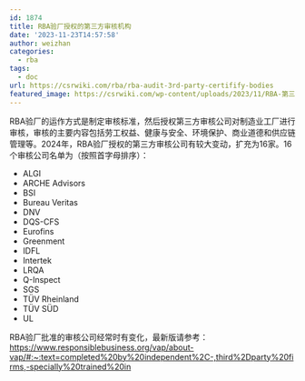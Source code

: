 ```yaml
---
id: 1874
title: RBA验厂授权的第三方审核机构
date: '2023-11-23T14:57:58'
author: weizhan
categories:
  - rba
tags:
  - doc
url: https://csrwiki.com/rba/rba-audit-3rd-party-certifify-bodies
featured_image: https://csrwiki.com/wp-content/uploads/2023/11/RBA-第三方认证机构.png
---
```


RBA验厂的运作方式是制定审核标准，然后授权第三方审核公司对制造业工厂进行审核，审核的主要内容包括劳工权益、健康与安全、环境保护、商业道德和供应链管理等。2024年，RBA验厂授权的第三方审核公司有较大变动，扩充为16家。16个审核公司名单为（按照首字母排序）：

- ALGI
- ARCHE Advisors
- BSI
- Bureau Veritas
- DNV
- DQS-CFS
- Eurofins
- Greenment
- IDFL 
- Intertek
- LRQA
- Q-Inspect
- SGS
- TÜV Rheinland
- TÜV SÜD
- UL

RBA验厂批准的审核公司经常时有变化，最新版请参考：<https://www.responsiblebusiness.org/vap/about-vap/#:~:text=completed%20by%20independent%2C-,third%2Dparty%20firms,-specially%20trained%20in>
